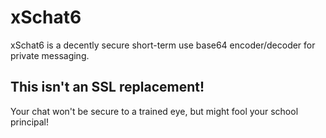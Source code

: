 # xSchat6
xSchat6 is a decently secure short-term use base64 encoder/decoder for private messaging.
## This isn't an SSL replacement!
Your chat won't be secure to a trained eye, but might fool your school principal!
